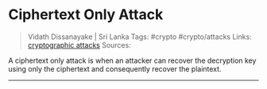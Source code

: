 # Ciphertext Only Attack

> Vidath Dissanayake | Sri Lanka
> Tags: #crypto #crypto/attacks
> Links: [cryptographic attacks](cryptographic%20attacks.md)
> Sources:

A ciphertext only attack is when an attacker can recover the decryption key using only the ciphertext and consequently recover the plaintext.

---